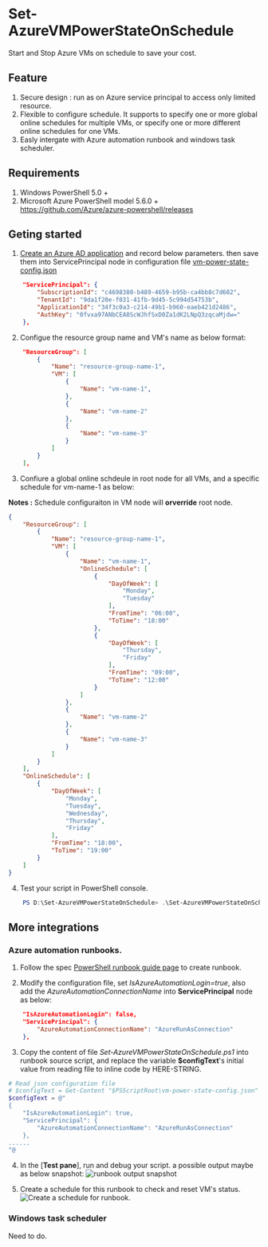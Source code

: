 # Set-AzureVMPowerStateOnSchedule
Start and Stop Azure VMs on schedule to save your cost.
## Feature
1. Secure design : run as on Azure service principal to access only limited resource.
2. Flexible to configure schedule. It supports to specify one or more global online schedules for multiple VMs, or specify one or more different online schedules for one VMs.
3. Easly intergate with Azure automation runbook and windows task scheduler.

## Requirements
1. Windows PowerShell 5.0 +
2. Microsoft Azure PowerShell model 5.6.0 +
https://github.com/Azure/azure-powershell/releases

## Geting started

1. [Create an Azure AD application](https://docs.microsoft.com/en-us/azure/azure-resource-manager/resource-group-create-service-principal-portal#create-an-azure-active-directory-application) and record below parameters.
then save them into ServicePrincipal node in configuration file 
[vm-power-state-config.json](https://github.com/mosserlee/Set-AzureVMPowerState/blob/master/vm-power-state-config.json)

```json
    "ServicePrincipal": {
        "SubscriptionId": "c4698380-b489-4659-b95b-ca4bb8c7d602",
        "TenantId": "9da1f20e-f031-41fb-9d45-5c994d54753b",
        "ApplicationId": "34f3c0a3-c214-49b1-b960-eaeb421d2486",
        "AuthKey": "0fvxa97ANbCEA8ScWJhfSxD0Za1dK2LNpQ3zqcaMjdw="
    },
```

2. Configue the resource group name and VM's name as below format:

```json
    "ResourceGroup": [
        {
            "Name": "resource-group-name-1",
            "VM": [
                {
                    "Name": "vm-name-1",
                },
                {
                    "Name": "vm-name-2"
                },
                {
                    "Name": "vm-name-3"
                }
            ]
        }
    ],
```
3. Confiure a global online schdeule in root node for all VMs, and a specific schedule for vm-name-1 as below:

**Notes :** Schedule configuraiton in VM node will **orverride** root node.

```json
{
    "ResourceGroup": [
        {
            "Name": "resource-group-name-1",
            "VM": [
                {
                    "Name": "vm-name-1",
                    "OnlineSchedule": [
                        {
                            "DayOfWeek": [
                                "Monday",
                                "Tuesday"
                            ],
                            "FromTime": "06:00",
                            "ToTime": "18:00"
                        },
                        {
                            "DayOfWeek": [
                                "Thursday",
                                "Friday"
                            ],
                            "FromTime": "09:00",
                            "ToTime": "12:00"
                        }
                    ]
                },
                {
                    "Name": "vm-name-2"
                },
                {
                    "Name": "vm-name-3"
                }
            ]
        }
    ],
    "OnlineSchedule": [
        {
            "DayOfWeek": [
                "Monday",
                "Tuesday",
                "Wednesday",
                "Thursday",
                "Friday"
            ],
            "FromTime": "18:00",
            "ToTime": "19:00"
        }
    ]
}
```

4. Test your script in PowerShell console.
``` PowerShell 
    PS D:\Set-AzureVMPowerStateOnSchedule> .\Set-AzureVMPowerStateOnSchedule.ps1
```

## More integrations

### Azure automation runbooks.
1. Follow the spec [PowerShell runbook guide page](https://docs.microsoft.com/en-us/azure/automation/automation-first-runbook-textual-powershell#step-1---create-new-runbook) to create runbook.

3. Modify the configuration file, set *IsAzureAutomationLogin=true*, also add the *AzureAutomationConnectionName* into **ServicePrincipal** node as below:

``` Json 
    "IsAzureAutomationLogin": false,
    "ServicePrincipal": {
        "AzureAutomationConnectionName": "AzureRunAsConnection"
    },
```
3. Copy the content of file *Set-AzureVMPowerStateOnSchedule.ps1* into runbook source script, and replace the variable **$configText**'s initial value from reading file to inline code by HERE-STRING. 
``` PowerShell 
# Read json configuration file
# $configText = Get-Content "$PSScriptRoot\vm-power-state-config.json"
$configText = @"
{
    "IsAzureAutomationLogin": true,
    "ServicePrincipal": {
        "AzureAutomationConnectionName": "AzureRunAsConnection"
    },
......
"@
```

4. In the [**Test pane**], run and debug your script. a possible output maybe as below snapshot:
![runbook output snapshot](https://raw.githubusercontent.com/mosserlee/Set-AzureVMPowerStateOnSchedule/master/assert/on-runbook-output.jpg "The runbook output log for Set-AzureVMPowerStateOnSchedule")

5. Create a schedule for this runbook to check and reset VM's status.
![Create a schedule for runbook.](https://raw.githubusercontent.com/mosserlee/Set-AzureVMPowerStateOnSchedule/master/assert/on-runbook-create-schedule.JPG "Create a schedule for runbook. ")

### Windows task scheduler
Need to do.